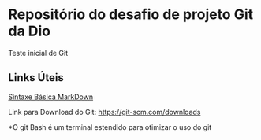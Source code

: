 # Repositório do desafio de projeto Git da Dio 
Teste inicial de Git

## Links Úteis
[Sintaxe Básica MarkDown](https://www.markdownguide.org/basic-syntax/)

Link para Download do Git:
https://git-scm.com/downloads

*O git Bash é um terminal estendido para otimizar o uso do git
